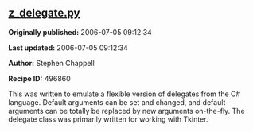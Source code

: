 ## [z_delegate.py](https://code.activestate.com/recipes/496860-z_delegatepy)

**Originally published:** 2006-07-05 09:12:34

**Last updated:** 2006-07-05 09:12:34

**Author:** Stephen Chappell

**Recipe ID:** 496860

This was written to emulate a flexible version of delegates from the C# language. Default arguments can be set and changed, and default arguments can be totally be replaced by new arguments on-the-fly. The delegate class was primarily written for working with Tkinter.
